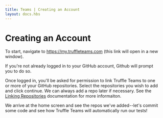 ```yaml
---
title: Teams | Creating an Account
layout: docs.hbs
---
```

# Creating an Account

To start, navigate to <a href="https://my.truffleteams.com" target="_blank">https://my.truffleteams.com</a> (this link will open in a new window).

If you're not already logged in to your GitHub account, Github will prompt you to do so.

Once logged in, you'll be asked for permission to link Truffle Teams to one or more of your GitHub repositories. Select the repositories you wish to add and click continue. We can always add a repo later if necessary. See the [Linking Repositories](/docs/teams/getting-started/linking-repositories) documentation for more informaiton.

We arrive at the home screen and see the repos we've added--let's commit some code and see how Truffle Teams will automatically run our tests!